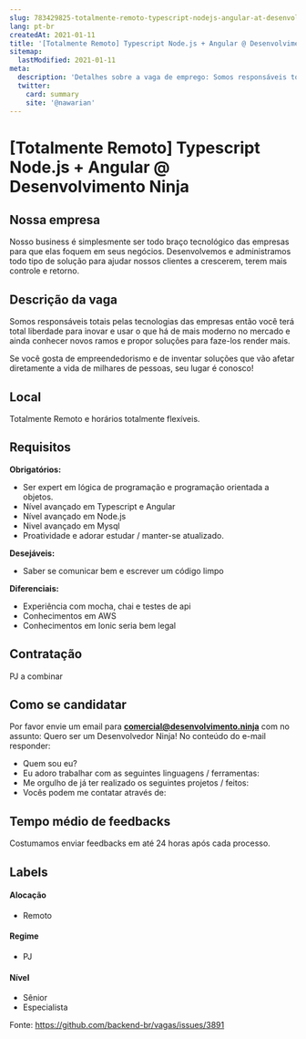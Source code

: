 ```yaml
---
slug: 783429825-totalmente-remoto-typescript-nodejs-angular-at-desenvolvimento-ninja
lang: pt-br
createdAt: 2021-01-11
title: '[Totalmente Remoto] Typescript Node.js + Angular @ Desenvolvimento Ninja - Vaga de Emprego'
sitemap:
  lastModified: 2021-01-11
meta:
  description: 'Detalhes sobre a vaga de emprego: Somos responsáveis totais pelas tecnologias das empresas então você terá total liberdade para inovar e usar o que há de mais moderno no mercado e ainda conhecer novos ramos e propor soluções para faze-los render mais. Se você gosta de empreendedorismo e de inventar soluções que vão afetar diretamente a vida de milhares de pessoas, seu lugar é conosco!'
  twitter:
    card: summary
    site: '@nawarian'
---
```


# [Totalmente Remoto] Typescript Node.js + Angular @ Desenvolvimento Ninja

## Nossa empresa

Nosso business é simplesmente ser todo braço tecnológico das empresas para que elas foquem em seus negócios. Desenvolvemos e administramos todo tipo de solução para ajudar nossos clientes a crescerem, terem mais controle e retorno.

## Descrição da vaga

Somos responsáveis totais pelas tecnologias das empresas então você terá total liberdade para inovar e usar o que há de mais moderno no mercado e ainda conhecer novos ramos e propor soluções para faze-los render mais.

Se você gosta de empreendedorismo e de inventar soluções que vão afetar diretamente a vida de milhares de pessoas, seu lugar é conosco!

## Local

Totalmente Remoto e horários totalmente flexíveis.

## Requisitos

**Obrigatórios:**
- Ser expert em lógica de programação e programação orientada a objetos.
- Nível avançado em Typescript e Angular
- Nível avançado em Node.js
- Nivel avançado em Mysql
- Proatividade e adorar estudar / manter-se atualizado.

**Desejáveis:**
- Saber se comunicar bem e escrever um código limpo

**Diferenciais:**
- Experiência com mocha, chai e testes de api
- Conhecimentos em AWS
- Conhecimentos em Ionic seria bem legal

## Contratação

PJ a combinar

## Como se candidatar

Por favor envie um email para **comercial@desenvolvimento.ninja** com no assunto: Quero ser um Desenvolvedor Ninja!
No conteúdo do e-mail responder:

- Quem sou eu?
- Eu adoro trabalhar com as seguintes linguagens / ferramentas:
- Me orgulho de já ter realizado os seguintes projetos / feitos:
- Vocês podem me contatar através de:

## Tempo médio de feedbacks

Costumamos enviar feedbacks em até 24 horas após cada processo.

## Labels
<!-- retire os labels que não fazem sentido à vaga -->

#### Alocação
- Remoto

#### Regime
- PJ

#### Nível
- Sênior
- Especialista


Fonte: https://github.com/backend-br/vagas/issues/3891